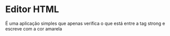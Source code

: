 <h1>Editor HTML</h1>
<p>É uma aplicação simples que apenas verifica o que está entre a tag strong e escreve com a cor amarela</p>
